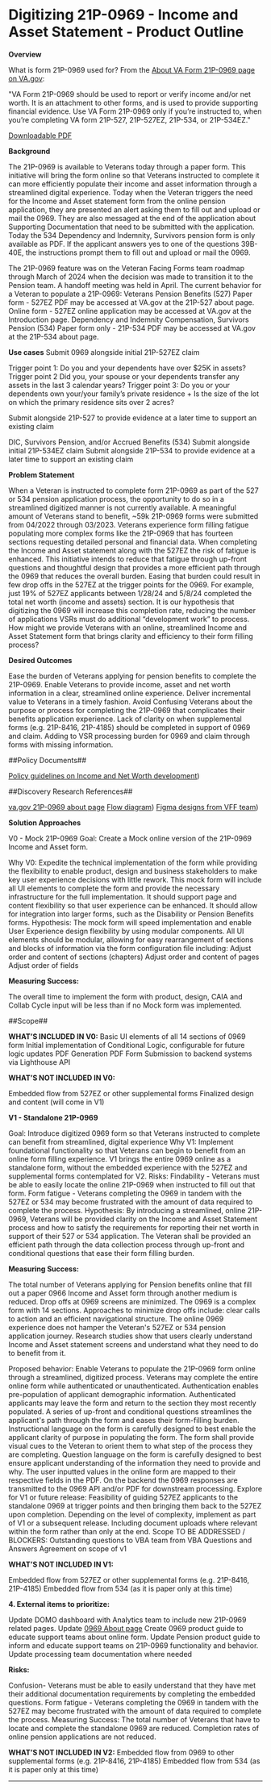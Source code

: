 # Digitizing 21P-0969 - Income and Asset Statement - Product Outline 

**Overview**

What is form 21P-0969 used for? From the [About VA Form 21P-0969 page on VA.gov](https://staging.va.gov/find-forms/about-form-21p-0969/):

"VA Form 21P-0969 should be used to report or verify income and/or net worth.  It is an attachment to other forms, and is used to provide supporting financial evidence. Use VA Form 21P-0969 only if you’re instructed to, when you’re completing VA form 21P-527, 21P-527EZ, 21P-534, or 21P-534EZ."

[Downloadable PDF](https://www.va.gov/find-forms/about-form-21p-0969/#:~:text=Download%20VA%20Form-,21P,-%2D0969%20(PDF))

**Background**

The 21P-0969 is available to Veterans today through a paper form.  This initiative will bring the form online so that Veterans instructed to complete it can more efficiently populate their income and asset information through a streamlined digital experience.
Today when the Veteran triggers the need for the Income and Asset statement form from the online pension application, they are presented an alert asking them to fill out and upload or mail the 0969.  They are also messaged at the end of the application about Supporting Documentation that need to be submitted with the application.
Today the 534 Dependency and Indemnity, Survivors pension form is only available as PDF.  If the applicant answers yes to one of the questions 39B-40E, the instructions prompt them to fill out and upload or mail the 0969.

The 21P-0969 feature was on the Veteran Facing Forms team roadmap through March of 2024 when the decision was made to transition it to the Pension team.  A handoff meeting was held in April.
The current behavior for a Veteran to populate a 21P-0969:
Veterans Pension Benefits (527)
Paper form - 527EZ PDF may be accessed at VA.gov at the 21P-527 about page.
Online form - 527EZ online application may be accessed at VA.gov at the Introduction page.
Dependency and Indemnity Compensation, Survivors Pension (534)
Paper form only - 21P-534 PDF may be accessed at VA.gov at the 21P-534 about page.

**Use cases**
Submit 0969 alongside initial 21P-527EZ claim

Trigger point 1: Do you and your dependents have over $25K in assets?
Trigger point 2 Did you, your spouse or your dependents transfer any assets in the last 3 calendar years?
Trigger point 3: Do you or your dependents own your/your family’s private residence + Is the size of the lot on which the primary residence sits over 2 acres?

Submit alongside 21P-527 to provide evidence at a later time to support an existing claim
 
DIC, Survivors Pension, and/or Accrued Benefits (534)
Submit alongside initial 21P-534EZ claim
Submit alongside 21P-534 to provide evidence at a later time to support an existing claim

**Problem Statement**

When a Veteran is instructed to complete form 21P-0969 as part of the 527 or 534 pension application process,  the opportunity to do so in a streamlined digitized manner is not currently available.    A meaningful amount of Veterans stand to benefit,  ~59k 21P-0969 forms were submitted from 04/2022 through 03/2023. 
Veterans experience form filling fatigue populating more complex forms like the 21P-0969 that has fourteen sections requesting detailed personal and financial data.  When completing the Income and Asset statement along with the 527EZ the risk of fatigue is enhanced.  This initiative intends to reduce that fatigue through up-front questions and thoughtful design that provides a more efficient path through the 0969 that reduces the overall burden.  Easing that burden could result in few drop offs in the 527EZ at the trigger points for the 0969. For example, just 19% of 527EZ applicants between 1/28/24 and 5/8/24 completed the total net worth (income and assets) section.  It is our hypothesis that digitizing the 0969 will increase this completion rate, reducing the number of applications VSRs must do additional “development work” to process.
How might we provide Veterans with an online, streamlined Income and Asset Statement form that brings clarity and efficiency to their form filling process?

**Desired Outcomes**

Ease the burden of Veterans applying for pension benefits to complete the 21P-0969.
Enable Veterans to  provide income, asset and net worth information in a clear, streamlined online experience. 
Deliver incremental value to Veterans in a timely fashion.
Avoid
Confusing Veterans about the purpose or process for completing the 21P-0969 that complicates their benefits application experience.
Lack of clarity on when supplemental forms (e.g. 21P-8416, 21P-4185) should be completed in support of 0969 and claim.
Adding to VSR processing burden for 0969 and claim through forms with missing information.

##Policy Documents##

[Policy guidelines on Income and Net Worth development](https://www.knowva.ebenefits.va.gov/system/templates/selfservice/va_ssnew/help/customer/locale/en-US/portal/554400000001018/content/554400000178674/M21-1-Part-IX-Subpart-i-Chapter-3-Section-A-General-Information-on-Income-and-Net-Worth-Development?query=0969))

##Discovery Research References##

[va.gov 21P-0969 about page](https://www.va.gov/find-forms/about-form-21p-0969/)
[Flow diagram](https://app.mural.co/t/departmentofveteransaffairs9999/m/departmentofveteransaffairs9999/1716990611183/ae454eca4402d95d1d1f82d8a55d901f43bee6e1?sender=ud143866fd5369378295a0267))
[Figma designs from VFF team](https://www.figma.com/design/tJhSwyQorlgdVPC2UKx1fQ/WIP---21P-0969-Income-and-Asset?node-id=0-1&t=fj1AJefI1lxkTs5h-0))


**Solution Approaches**

V0 - Mock 21P-0969
Goal: Create a Mock online version of the 21P-0969 Income and Asset form.  

Why V0: Expedite the technical implementation of the form while providing the flexibility to enable product, design and business stakeholders to make key user experience decisions with little rework.  This mock form will include all UI elements to complete the form and provide the necessary infrastructure for the full implementation. It should support page and content flexibility so that user experience can be enhanced. It should allow for integration into larger forms, such as the Disability or Pension Benefits forms.
Hypothesis:
The mock form will speed implementation and enable User Experience design flexibility by using modular components. All UI elements should be modular, allowing for easy rearrangement of sections and blocks of information via the form configuration file including:
Adjust order and content of sections (chapters) 
Adjust order and content of pages
Adjust order of fields

**Measuring Success:**

The overall time to implement the form with product, design, CAIA and Collab Cycle input will be less than if no Mock form was implemented.

##Scope##

**WHAT’S INCLUDED IN V0:**
Basic UI elements of all 14 sections of 0969 form
Initial implementation of Conditional Logic, configurable for future logic updates
PDF Generation
PDF Form Submission to backend systems via Lighthouse API


**WHAT’S NOT INCLUDED IN V0:**

Embedded flow from 527EZ or other supplemental forms 
Finalized design and content (will come in V1)


**V1 - Standalone 21P-0969**

Goal: Introduce digitized 0969 form so that Veterans instructed to complete can benefit from streamlined, digital experience
Why V1: Implement foundational functionality so that Veterans can begin to benefit from an online form filling experience.  V1 brings the entire 0969 online as a standalone form, without the embedded experience with the 527EZ and supplemental forms contemplated for V2.
Risks:
Findability - Veterans must be able to easily locate the online 21P-0969 when instructed to fill out that form.
Form fatigue - Veterans completing the 0969 in tandem with the 527EZ or 534 may become frustrated with the amount of data required to complete the process.
Hypothesis:
By introducing a streamlined, online 21P-0969, Veterans will be provided clarity on the Income and Asset Statement process and how to satisfy the requirements for reporting their net worth in support of their 527 or 534 application.
The Veteran shall be provided an efficient path through the data collection process through up-front and conditional questions that ease their form filling burden.


**Measuring Success:**

The total number of Veterans applying for Pension benefits online that fill out a paper 0966 Income and Asset  form through another medium is reduced.
Drop offs at 0969 screens are minimized.  The 0969 is a complex form with 14 sections. Approaches to minimize drop offs include: clear calls to action and an efficient navigational structure.
The online 0969 experience does not hamper the Veteran's 527EZ or 534 pension application journey.
Research studies show that users clearly understand Income and Asset statement  screens and understand what they need to do to benefit from it.


Proposed behavior: Enable Veterans to populate the 21P-0969 form online through a streamlined, digitized process.
Veterans may complete the entire online form while authenticated or unauthenticated.  Authentication enables pre-population of applicant demographic information.
Authenticated applicants may leave the form and return to the section they most recently populated. 
A series of up-front and conditional questions streamlines the applicant's path through the form and eases their form-filling burden.
Instructional language on the form is carefully designed to best enable the applicant clarity of purpose in populating the form.
The form shall provide visual cues to the Veteran to orient them to what step of the process they are completing.
Question language on the form is carefully designed to best ensure applicant understanding of the information they need to provide and why.
The user inputted values in the online form are mapped to their respective fields in the PDF.
On the backend the 0969 responses are transmitted to the 0969 API and/or PDF for downstream processing.
Explore for V1 or future release: 
Feasibility of guiding 527EZ applicants to the standalone 0969 at trigger points and then bringing them back to the 527EZ upon completion. Depending on the level of complexity, implement as part of V1 or a subsequent release.
Including document uploads where relevant within the form rather than only at the end.
Scope
TO BE ADDRESSED / BLOCKERS:
Outstanding questions to VBA team from VBA Questions and Answers
Agreement on scope of v1


**WHAT’S NOT INCLUDED IN V1:**

Embedded flow from 527EZ or other supplemental forms (e.g. 21P-8416, 21P-4185)
Embedded flow from 534 (as it is paper only at this time)


**4. External items to prioritize:**

Update DOMO dashboard with Analytics team to include new 21P-0969 related pages.
Update [0969 About page](https://www.va.gov/find-forms/about-form-21p-0969/)
Create 0969 product guide to educate support teams about online form.
Update Pension product guide to inform and educate support teams on 21P-0969  functionality and behavior.
Update processing team documentation where needed



**Risks:**

Confusion- Veterans must be able to easily understand that they have met their additional documentation requirements by completing the embedded questions.
Form fatigue - Veterans completing the 0969 in tandem with the 527EZ may become frustrated with the amount of data required to complete the process.
Measuring Success:
The total number of Veterans that have to locate and complete the standalone 0969 are reduced.
Completion rates of online pension applications are not reduced.


**WHAT’S NOT INCLUDED IN V2:**
Embedded flow from 0969 to other supplemental forms (e.g. 21P-8416, 21P-4185)
Embedded flow from 534 (as it is paper only at this time)


****
